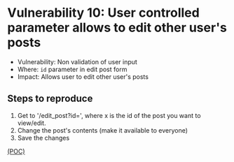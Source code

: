 # Vulnerability 10: User controlled parameter allows to edit other user's posts

- Vulnerability: Non validation of user input
- Where: `id` parameter in edit post form
- Impact: Allows user to edit other user's posts

## Steps to reproduce

1. Get to '<url>/edit\_post?id=<x>', where x is the id of the post you want to view/edit.
2. Change the post's contents (make it available to everyone)
3. Save the changes

[(POC)](edit_post_5.py)
